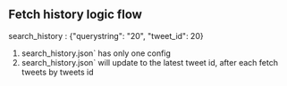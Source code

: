 ## Fetch history logic flow
search_history : {"querystring": "20", "tweet_id": 20}
1. search_history.json` has only one config
2. search_history.json` will update to the latest tweet id, after each fetch tweets by tweets id